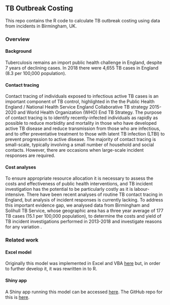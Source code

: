 ## TB Outbreak Costing

This repo contains the R code to calculate TB outbreak costing using data from incidents in Birmingham, UK.

### Overview
#### Background
Tuberculosis remains an import public health challenge in England, despite 7 years of declining cases.
In 2018 there were 4,655 TB cases in England (8.3 per 100,000 population).

#### Contact tracing
Contact tracing of individuals exposed to infectious active TB cases is an important component of TB control, highlighted in the the Public Health England / National Health Service England Collaborative TB strategy 2015-2020 and World Health Organization (WHO) End TB Strategy.
The purpose of contact tracing is to identify recently-infected individuals as rapidly as possible to reduce morbidity and mortality in those who have developed active TB disease and reduce transmission from those who are infectious, and to offer preventative treatment to those with latent TB infection (LTBI) to prevent progression to active disease.
The majority of contact tracing is small-scale, typically involving a small number of household and social contacts.
However, there are occasions when large-scale incident responses are required.

#### Cost analyses
To ensure appropriate resource allocation it is necessary to assess the costs and effectiveness of public health interventions, and TB incident investigation has the potential to be particularly costly as it is labour-intensive.
There have been recent analyses of routine TB contact tracing in England, but analysis of incident responses is currently lacking.
To address this important evidence gap, we analysed data from Birmingham and Solihull TB Service, whose geographic area has a three year average of 177 TB cases (15.1 per 100,000 population), to determine the costs and yield of TB incident investigations performed in 2013-2018 and investigate reasons for any variation .

### Related work
#### Excel model
Originally this model was implemented in Excel and VBA [here](https://github.com/n8thangreen/tb_incident_contact_tracing_costing) but, in order to further develop it, it was rewritten in to R.

#### Shiny app
A Shiny app running this model can be accessed [here](https://n8thangreen.shinyapps.io/incidentCostingShiny/).
The GitHub repo for this is [here](https://github.com/n8thangreen/incidentCostingShiny).

